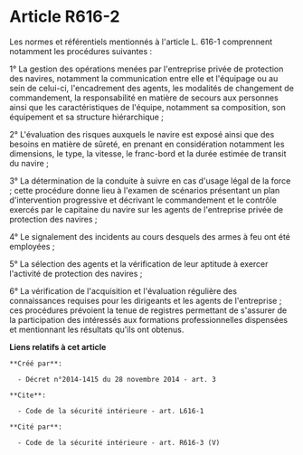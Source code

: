 # Article R616-2

Les normes et référentiels mentionnés à l'article L. 616-1 comprennent notamment les procédures suivantes : 

1° La gestion des opérations menées par l'entreprise privée de protection des navires, notamment la communication entre elle
et l'équipage ou au sein de celui-ci, l'encadrement des agents, les modalités de changement de commandement, la
responsabilité en matière de secours aux personnes ainsi que les caractéristiques de l'équipe, notamment sa composition, son
équipement et sa structure hiérarchique ; 

2° L'évaluation des risques auxquels le navire est exposé ainsi que des besoins en matière de sûreté, en prenant en
considération notamment les dimensions, le type, la vitesse, le franc-bord et la durée estimée de transit du navire ; 

3° La détermination de la conduite à suivre en cas d'usage légal de la force ; cette procédure donne lieu à l'examen de
scénarios présentant un plan d'intervention progressive et décrivant le commandement et le contrôle exercés par le capitaine
du navire sur les agents de l'entreprise privée de protection des navires ; 

4° Le signalement des incidents au cours desquels des armes à feu ont été employées ; 

5° La sélection des agents et la vérification de leur aptitude à exercer l'activité de protection des navires ; 

6° La vérification de l'acquisition et l'évaluation régulière des connaissances requises pour les dirigeants et les agents de
l'entreprise ; ces procédures prévoient la tenue de registres permettant de s'assurer de la participation des intéressés aux
formations professionnelles dispensées et mentionnant les résultats qu'ils ont obtenus.

**Liens relatifs à cet article**

	**Créé par**:

	  - Décret n°2014-1415 du 28 novembre 2014 - art. 3

	**Cite**:

	  - Code de la sécurité intérieure - art. L616-1

	**Cité par**:

	  - Code de la sécurité intérieure - art. R616-3 (V)
